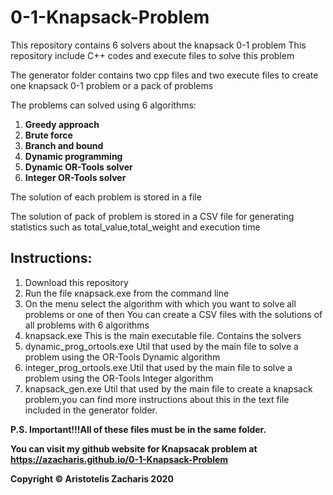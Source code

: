 # 0-1-Knapsack-Problem
This repository contains 6 solvers about the knapsack 0-1 problem
This repository include C++ codes and execute files to solve this problem

The generator folder contains two cpp files and two execute files to create one knapsack 0-1 problem or a pack of problems

The problems can solved using 6 algorithms:

1. **Greedy approach**
2. **Brute force**
3. **Branch and bound**
4. **Dynamic programming**
5. **Dynamic OR-Tools solver**
6. **Integer OR-Tools solver**

The solution of each problem is stored in a file

The solution of pack of problem is stored in a CSV file for generating statistics such as total_value,total_weight and execution time 

## Instructions:
1. Download this repository
2. Run the file κnapsack.exe from the command line
3. On the menu select the algorithm with which you want to solve all problems or one of then
You can create a CSV files with the solutions of all problems with 6 algorithms
4. knapsack.exe This is the main executable file. Contains the solvers 
5. dynamic_prog_ortools.exe Util that used by the main file to solve a problem using the OR-Tools Dynamic algorithm
6. integer_prog_ortools.exe Util that used by the main file to solve a problem using the OR-Tools Integer algorithm
7. knapsack_gen.exe Util that used by the main file to create a knapsack problem,you can find more instructions about this in the text file included in the generator folder.

**P.S. Important!!!All of these files must be in the same folder.** 

**You can visit my github website for Knapsacak problem at https://azacharis.github.io/0-1-Knapsack-Problem**


**Copyright © Aristotelis Zacharis 2020**
